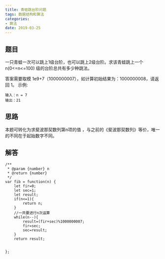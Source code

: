```yaml
---
title: 青蛙跳台阶问题
tags: 数据结构和算法
categories: 
- 算法
date: 2019-03-25 
---
```


## 题目
一只青蛙一次可以跳上1级台阶，也可以跳上2级台阶。求该青蛙跳上一个 n(0<=n<=100) 级的台阶总共有多少种跳法。

答案需要取模 1e9+7（1000000007），如计算初始结果为：1000000008，请返回 1。
示例:
```
输入：n = 7
输出：21
```

## 思路
本题可转化为求斐波那契数列第n项的值 ，与之前的《斐波那契数列》等价，唯一的不同在于起始数字不同。

## 解答
```
/**
 * @param {number} n
 * @return {number}
 */
var fib = function(n) {
    let fir=0;
    let sec=1;
    let result;
    if(n<=1){
        return n;
    }
    //一共要进行n次运算
    while(n--){
        result=(fir+sec)%1000000007;
        fir=sec;
        sec=result;
    }
    return result;

    
};
```